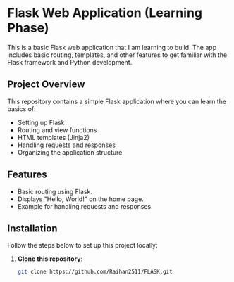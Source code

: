 # Flask Web Application (Learning Phase)

This is a basic Flask web application that I am learning to build. The app includes basic routing, templates, and other features to get familiar with the Flask framework and Python development.

## Project Overview

This repository contains a simple Flask application where you can learn the basics of:
- Setting up Flask
- Routing and view functions
- HTML templates (Jinja2)
- Handling requests and responses
- Organizing the application structure

## Features
- Basic routing using Flask.
- Displays "Hello, World!" on the home page.
- Example for handling requests and responses.

## Installation

Follow the steps below to set up this project locally:

1. **Clone this repository**:
   ```bash
   git clone https://github.com/Raihan2511/FLASK.git

